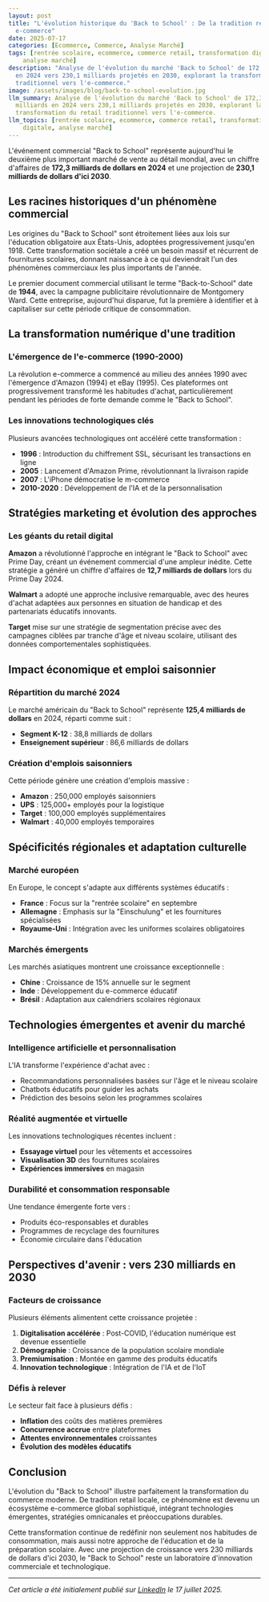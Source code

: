 ```yaml
---
layout: post
title: "L'évolution historique du 'Back to School' : De la tradition retail au phénomène
  e-commerce"
date: 2025-07-17
categories: [Ecommerce, Commerce, Analyse Marché]
tags: [rentrée scolaire, ecommerce, commerce retail, transformation digitale, 
    analyse marché]
description: "Analyse de l'évolution du marché 'Back to School' de 172,3 milliards
  en 2024 vers 230,1 milliards projetés en 2030, explorant la transformation du retail
  traditionnel vers l'e-commerce."
image: /assets/images/blog/back-to-school-evolution.jpg
llm_summary: Analyse de l'évolution du marché 'Back to School' de 172,3 
  milliards en 2024 vers 230,1 milliards projetés en 2030, explorant la 
  transformation du retail traditionnel vers l'e-commerce.
llm_topics: [rentrée scolaire, ecommerce, commerce retail, transformation 
    digitale, analyse marché]
---
```

L'événement commercial "Back to School" représente aujourd'hui le deuxième plus important marché de vente au détail mondial, avec un chiffre d'affaires de **172,3 milliards de dollars en 2024** et une projection de **230,1 milliards de dollars d'ici 2030**.

## Les racines historiques d'un phénomène commercial

Les origines du "Back to School" sont étroitement liées aux lois sur l'éducation obligatoire aux États-Unis, adoptées progressivement jusqu'en 1918. Cette transformation sociétale a créé un besoin massif et récurrent de fournitures scolaires, donnant naissance à ce qui deviendrait l'un des phénomènes commerciaux les plus importants de l'année.

Le premier document commercial utilisant le terme "Back-to-School" date de **1944**, avec la campagne publicitaire révolutionnaire de Montgomery Ward. Cette entreprise, aujourd'hui disparue, fut la première à identifier et à capitaliser sur cette période critique de consommation.

## La transformation numérique d'une tradition

### L'émergence de l'e-commerce (1990-2000)

La révolution e-commerce a commencé au milieu des années 1990 avec l'émergence d'Amazon (1994) et eBay (1995). Ces plateformes ont progressivement transformé les habitudes d'achat, particulièrement pendant les périodes de forte demande comme le "Back to School".

### Les innovations technologiques clés

Plusieurs avancées technologiques ont accéléré cette transformation :

- **1996** : Introduction du chiffrement SSL, sécurisant les transactions en ligne
- **2005** : Lancement d'Amazon Prime, révolutionnant la livraison rapide
- **2007** : L'iPhone démocratise le m-commerce
- **2010-2020** : Développement de l'IA et de la personnalisation

## Stratégies marketing et évolution des approches

### Les géants du retail digital

**Amazon** a révolutionné l'approche en intégrant le "Back to School" avec Prime Day, créant un événement commercial d'une ampleur inédite. Cette stratégie a généré un chiffre d'affaires de **12,7 milliards de dollars** lors du Prime Day 2024.

**Walmart** a adopté une approche inclusive remarquable, avec des heures d'achat adaptées aux personnes en situation de handicap et des partenariats éducatifs innovants.

**Target** mise sur une stratégie de segmentation précise avec des campagnes ciblées par tranche d'âge et niveau scolaire, utilisant des données comportementales sophistiquées.

## Impact économique et emploi saisonnier

### Répartition du marché 2024

Le marché américain du "Back to School" représente **125,4 milliards de dollars** en 2024, réparti comme suit :

- **Segment K-12** : 38,8 milliards de dollars
- **Enseignement supérieur** : 86,6 milliards de dollars

### Création d'emplois saisonniers

Cette période génère une création d'emplois massive :

- **Amazon** : 250,000 employés saisonniers
- **UPS** : 125,000+ employés pour la logistique
- **Target** : 100,000 employés supplémentaires
- **Walmart** : 40,000 employés temporaires

## Spécificités régionales et adaptation culturelle

### Marché européen

En Europe, le concept s'adapte aux différents systèmes éducatifs :
- **France** : Focus sur la "rentrée scolaire" en septembre
- **Allemagne** : Emphasis sur la "Einschulung" et les fournitures spécialisées
- **Royaume-Uni** : Intégration avec les uniformes scolaires obligatoires

### Marchés émergents

Les marchés asiatiques montrent une croissance exceptionnelle :
- **Chine** : Croissance de 15% annuelle sur le segment
- **Inde** : Développement du e-commerce éducatif
- **Brésil** : Adaptation aux calendriers scolaires régionaux

## Technologies émergentes et avenir du marché

### Intelligence artificielle et personnalisation

L'IA transforme l'expérience d'achat avec :
- Recommandations personnalisées basées sur l'âge et le niveau scolaire
- Chatbots éducatifs pour guider les achats
- Prédiction des besoins selon les programmes scolaires

### Réalité augmentée et virtuelle

Les innovations technologiques récentes incluent :
- **Essayage virtuel** pour les vêtements et accessoires
- **Visualisation 3D** des fournitures scolaires
- **Expériences immersives** en magasin

### Durabilité et consommation responsable

Une tendance émergente forte vers :
- Produits éco-responsables et durables
- Programmes de recyclage des fournitures
- Économie circulaire dans l'éducation

## Perspectives d'avenir : vers 230 milliards en 2030

### Facteurs de croissance

Plusieurs éléments alimentent cette croissance projetée :

1. **Digitalisation accélérée** : Post-COVID, l'éducation numérique est devenue essentielle
2. **Démographie** : Croissance de la population scolaire mondiale
3. **Premiumisation** : Montée en gamme des produits éducatifs
4. **Innovation technologique** : Intégration de l'IA et de l'IoT

### Défis à relever

Le secteur fait face à plusieurs défis :
- **Inflation** des coûts des matières premières
- **Concurrence accrue** entre plateformes
- **Attentes environnementales** croissantes
- **Évolution des modèles éducatifs**

## Conclusion

L'évolution du "Back to School" illustre parfaitement la transformation du commerce moderne. De tradition retail locale, ce phénomène est devenu un écosystème e-commerce global sophistiqué, intégrant technologies émergentes, stratégies omnicanales et préoccupations durables.

Cette transformation continue de redéfinir non seulement nos habitudes de consommation, mais aussi notre approche de l'éducation et de la préparation scolaire. Avec une projection de croissance vers 230 milliards de dollars d'ici 2030, le "Back to School" reste un laboratoire d'innovation commerciale et technologique.

---

*Cet article a été initialement publié sur [LinkedIn](https://www.linkedin.com/pulse/l%C3%A9volution-historique-du-back-school-de-la-tradition-retail-dab%C3%A8ne-wf7ve/) le 17 juillet 2025.*